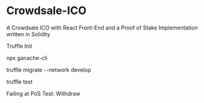 # Crowdsale-ICO
A Crowdsale ICO with React Front-End and a Proof of Stake Implementation written in Solidity

Truffle Init

npx ganache-cli

truffle migrate --network develop

truffle test

Failing at PoS Test: Withdraw
